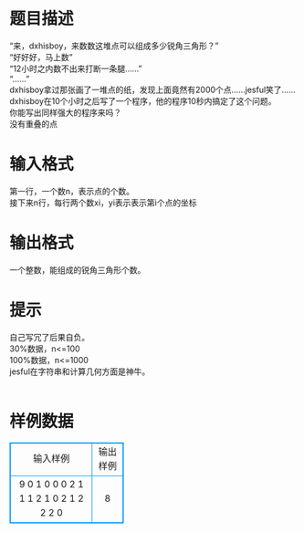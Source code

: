 # 

 
 # 题目描述 
“来，dxhisboy，来数数这堆点可以组成多少锐角三角形？”<BR>	“好好好，马上数”<BR>	“12小时之内数不出来打断一条腿……”<BR>	“……”<BR>	dxhisboy拿过那张画了一堆点的纸，发现上面竟然有2000个点……jesful笑了……<BR>	dxhisboy在10个小时之后写了一个程序，他的程序10秒内搞定了这个问题。<BR>	你能写出同样强大的程序来吗？<BR>	没有重叠的点 

 
 # 输入格式 
第一行，一个数n，表示点的个数。<BR>	接下来n行，每行两个数xi，yi表示表示第i个点的坐标 

 
 # 输出格式 
一个整数，能组成的锐角三角形个数。 

 
 # 提示 
自己写冗了后果自负。<BR>	30%数据，n&lt;=100<BR>	100%数据，n&lt;=1000<BR>	jesful在字符串和计算几何方面是神牛。<BR><BR> 
# 样例数据
<style>
        table,table tr th, table tr td { border:1px solid #0094ff; }
        table { width: 200px; min-height: 25px; line-height: 25px; text-align: center; border-collapse: collapse;}   
    </style>
<table>
	<tr>
		<td>输入样例</td>
		<td>输出样例</td>
	</tr>
<tr><td>9
0 1
0 0
0 2
1 1
1 2
1 0
2 1
2 2
2 0</td><td>8</td></tr></table>

